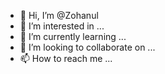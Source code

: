 - 👋 Hi, I’m @Zohanul
- 👀 I’m interested in ...
- 🌱 I’m currently learning ...
- 💞️ I’m looking to collaborate on ...
- 📫 How to reach me ...

<!---
Zohanul/Zohanul is a ✨ special ✨ repository because its `README.md` (this file) appears on your GitHub profile.
You can click the Preview link to take a look at your changes.
--->
